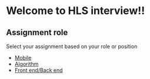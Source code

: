 # Welcome to HLS interview!!

## Assignment role

Select your assignment based on your role or position

- [Mobile](./mobile)
- [Algorithm](./algorithm)
- [Front end/Back end](./frontend)
